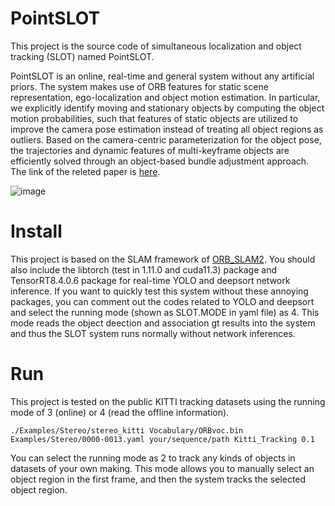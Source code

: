 # PointSLOT
This project is the source code of simultaneous localization and object tracking (SLOT) named PointSLOT.

PointSLOT is an online, real-time and general system without any artificial priors. The system makes use of ORB features for static scene representation, ego-localization and object motion estimation. In particular, we explicitly identify moving and stationary objects by computing the object motion probabilities, such that features of static objects are utilized to improve the camera pose estimation instead of treating all object regions as outliers. Based on the camera-centric parameterization for the object pose, the trajectories and dynamic features of multi-keyframe objects are efficiently solved through an object-based bundle adjustment approach. The link of the releted paper is [here](https://ieeexplore.ieee.org/abstract/document/10068732).

![image](https://user-images.githubusercontent.com/73513416/211151506-7ed54900-f0c4-40d5-b5e5-b742d0fdc313.png)

# Install
This project is based on the SLAM framework of [ORB_SLAM2](https://github.com/raulmur/ORB_SLAM2). You should also include the libtorch (test in 1.11.0 and cuda11.3) package and TensorRT8.4.0.6 package for real-time YOLO and deepsort network inference. If you want to quickly test this system without these annoying packages, you can comment out the codes related to YOLO and deepsort and select the running mode (shown as SLOT.MODE in yaml file) as 4. This mode reads the object deection and association gt results into the system and thus the SLOT system runs normally without network inferences.
# Run
This project is tested on the public KITTI tracking datasets using the running mode of 3 (online) or 4 (read the offline information).
```
./Examples/Stereo/stereo_kitti Vocabulary/ORBvoc.bin Examples/Stereo/0000-0013.yaml your/sequence/path Kitti_Tracking 0.1
```
You can select the running mode as 2 to track any kinds of objects in datasets of your own making. This mode allows you to manually select an object region in the first frame, and then the system tracks the selected object region.
